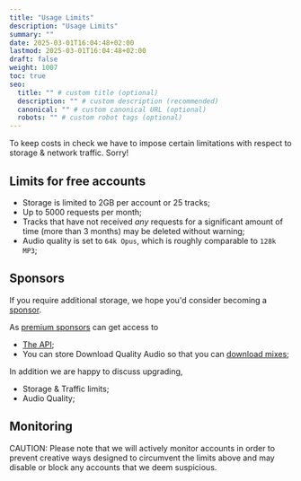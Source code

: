 ```yaml
---
title: "Usage Limits"
description: "Usage Limits"
summary: ""
date: 2025-03-01T16:04:48+02:00
lastmod: 2025-03-01T16:04:48+02:00
draft: false
weight: 1007
toc: true
seo:
  title: "" # custom title (optional)
  description: "" # custom description (recommended)
  canonical: "" # custom canonical URL (optional)
  robots: "" # custom robot tags (optional)
---
```


To keep costs in check we have to impose certain limitations with respect to storage & network traffic. Sorry!

## Limits for free accounts

- Storage is limited to 2GB per account or 25 tracks;
- Up to 5000 requests per month;
- Tracks that have not received _any_ requests for a significant amount of time (more than 3 months) may be deleted without warning;
- Audio quality is set to `64k Opus`, which is roughly comparable to `128k MP3`;

## Sponsors

If you require additional storage, we hope you'd consider becoming a [sponsor](/docs/reference/sponsor-this-project/).

As [premium sponsors](/docs/reference/sponsor-this-project/) can get access to

- [The API](/docs/guides/api/);
- You can store Download Quality Audio so that you can [download mixes](/docs/quickstart/downloading-a-mix/);

In addition we are happy to discuss upgrading,

- Storage & Traffic limits;
- Audio Quality;

## Monitoring

CAUTION: Please note that we will actively monitor accounts in order to prevent creative ways designed to circumvent the limits above and may disable or block any accounts that we deem suspicious.
